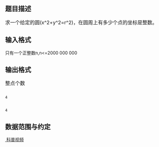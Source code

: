 ## 题目描述

<p><span style="font-size: medium">求一个给定的圆(x^2+y^2=r^2)，在圆周上有多少个点的坐标是整数。 </span></p>

## 输入格式

<p>只有一个正整数n,n<=2000 000 000</p>

## 输出格式

<p><span style="font-size: medium">整点个数 </span></p>

```input1
4
```
```output1
4
```
## 数据范围与约定

<p><a href="http://www.lydsy.com/JudgeOnline/upload/1041.flv"> 科普视频</a></p>


